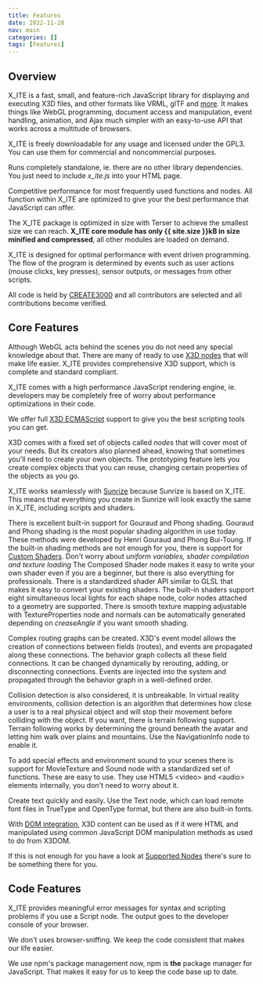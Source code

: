 ```yaml
---
title: Features
date: 2022-11-28
nav: main
categories: []
tags: [Features]
---
```

## Overview

X_ITE is a fast, small, and feature-rich JavaScript library for displaying and executing X3D files, and other formats like VRML, glTF and [more](./#supported-file-formats). It makes things like WebGL programming, document access and manipulation, event handling, animation, and Ajax much simpler with an easy-to-use API that works across a multitude of browsers.

X_ITE is freely downloadable for any usage and licensed under the GPL3. You can use them for commercial and noncommercial purposes.

Runs completely standalone, ie. there are no other library dependencies. You just need to include *x_ite.js* into your HTML page.

Competitive performance for most frequently used functions and nodes. All function within X_ITE are optimized to give your the best performance that JavaScript can offer.

The X_ITE package is optimized in size with Terser to achieve the smallest size we can reach. **X_ITE core module has only {{ site.size }}kB in size minified and compressed**, all other modules are loaded on demand.

X_ITE is designed for optimal performance with event driven programming. The flow of the program is determined by events such as user actions (mouse clicks, key presses), sensor outputs, or messages from other scripts.

All code is held by [CREATE3000](https://github.com/create3000) and all contributors are selected and all contributions become verified.

## Core Features

Although WebGL acts behind the scenes you do not need any special knowledge about that. There are many of ready to use [X3D nodes](supported-nodes) that will make life easier. X_ITE provides comprehensive X3D support, which is complete and standard compliant.

X_ITE comes with a high performance JavaScript rendering engine, ie. developers may be completely free of worry about performance optimizations in their code.

We offer full [X3D ECMAScript](reference/ecmascript-object-and-function-definitions) support to give you the best scripting tools you can get.

X3D comes with a fixed set of objects called *nodes* that will cover most of your needs. But its creators also planned ahead, knowing that sometimes you'll need to create your own objects. The prototyping feature lets you create complex objects that you can reuse, changing certain properties of the objects as you go.

X_ITE works seamlessly with [Sunrize](https://create3000.github.io/sunrize/) because Sunrize is based on X_ITE. This means that everything you create in Sunrize will look exactly the same in X_ITE, including scripts and shaders.

There is excellent built-in support for Gouraud and Phong shading. Gouraud and Phong shading is the most popular shading algorithm in use today. These methods were developed by Henri Gouraud and Phong Bui-Toung. If the built-in shading methods are not enough for you, there is support for [Custom Shaders](custom-shaders). Don't worry about *uniform variables, shader compilation and texture loading* The Composed Shader node makes it easy to write your own shader even if you are a beginner, but there is also everything for professionals. There is a standardized shader API similar to GLSL that makes it easy to convert your existing shaders. The built-in shaders support eight simultaneous local lights for each shape node, color nodes attached to a geometry are supported. There is smooth texture mapping adjustable with TextureProperties node and normals can be automatically generated depending on *creaseAngle* if you want smooth shading.

Complex routing graphs can be created. X3D's event model allows the creation of connections between fields (routes), and events are propagated along these connections. The behavior graph collects all these field connections. It can be changed dynamically by rerouting, adding, or disconnecting connections. Events are injected into the system and propagated through the behavior graph in a well-defined order.

Collision detection is also considered, it is unbreakable. In virtual reality environments, collision detection is an algorithm that determines how close a user is to a real physical object and will stop their movement before colliding with the object. If you want, there is terrain following support. Terrain following works by determining the ground beneath the avatar and letting him walk over plains and mountains. Use the NavigationInfo node to enable it.

To add special effects and environment sound to your scenes there is support for MovieTexture and Sound node with a standardized set of functions. These are easy to use. They use HTML5 \<video\> and \<audio\> elements internally, you don't need to worry about it.

Create text quickly and easily. Use the Text node, which can load remote font files in TrueType and OpenType format, but there are also built-in fonts.

With [DOM integration](dom-integration), X3D content can be used as if it were HTML and manipulated using common JavaScript DOM manipulation methods as used to do from X3DOM.

If this is not enough for you have a look at [Supported Nodes](supported-nodes) there's sure to be something there for you.

## Code Features

X_ITE provides meaningful error messages for syntax and scripting problems if you use a Script node. The output goes to the developer console of your browser.

We don't uses browser-sniffing. We keep the code consistent that makes our life easier.

We use npm's package management now, npm is **the** package manager for JavaScript. That makes it easy for us to keep the code base up to date.
